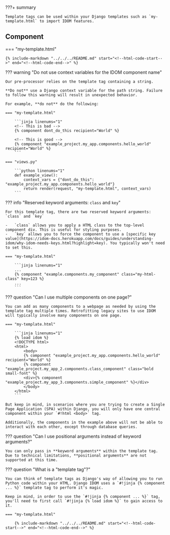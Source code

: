 ???+ summary

    Template tags can be used within your Django templates such as `my-template.html` to import IDOM features.

## Component

=== "my-template.html"

    {% include-markdown "../../../README.md" start="<!--html-code-start-->" end="<!--html-code-end-->" %}

<!--context-start-->

??? warning "Do not use context variables for the IDOM component name"

    Our pre-processor relies on the template tag containing a string.

    **Do not** use a Django context variable for the path string. Failure to follow this warning will result in unexpected behavior.

    For example, **do not** do the following:

    === "my-template.html"

        ```jinja linenums="1"
        <!-- This is bad -->
        {% component dont_do_this recipient="World" %}

        <!-- This is good -->
        {% component "example_project.my_app.components.hello_world" recipient="World" %}
        ```

    === "views.py"

        ```python linenums="1"
        def example_view():
            context_vars = {"dont_do_this": "example_project.my_app.components.hello_world"}
            return render(request, "my-template.html", context_vars)
        ```

<!--context-end-->
<!--kwarg-start-->

??? info "Reserved keyword arguments: `class` and `key`"

    For this template tag, there are two reserved keyword arguments: `class` and `key`

    -   `class` allows you to apply a HTML class to the top-level component div. This is useful for styling purposes.
    -   `key` allows you to force the component to use a [specific key value](https://idom-docs.herokuapp.com/docs/guides/understanding-idom/why-idom-needs-keys.html?highlight=key). You typically won't need to set this.

    === "my-template.html"

        ```jinja linenums="1"
        ...
        {% component "example.components.my_component" class="my-html-class" key=123 %}
        ...
        ```

<!--kwarg-end-->
<!--multiple-components-start-->

??? question "Can I use multiple components on one page?"

    You can add as many components to a webpage as needed by using the template tag multiple times. Retrofitting legacy sites to use IDOM will typically involve many components on one page.

    === "my-template.html"

        ```jinja linenums="1"
        {% load idom %}
        <!DOCTYPE html>
        <html>
            <body>
            {% component "example_project.my_app.components.hello_world" recipient="World" %}
            {% component "example_project.my_app_2.components.class_component" class="bold small-font" %}
            <div>{% component "example_project.my_app_3.components.simple_component" %}</div>
            </body>
        </html>
        ```

    But keep in mind, in scenarios where you are trying to create a Single Page Application (SPA) within Django, you will only have one central component within your `#!html <body>` tag.

    Additionally, the components in the example above will not be able to interact with each other, except through database queries.

<!--multiple-components-end-->
<!--kwargs-start-->

??? question "Can I use positional arguments instead of keyword arguments?"

    You can only pass in **keyword arguments** within the template tag. Due to technical limitations, **positional arguments** are not supported at this time.

<!--kwargs-end-->
<!--tags-start-->

??? question "What is a "template tag"?"

    You can think of template tags as Django's way of allowing you to run Python code within your HTML. Django IDOM uses a `#!jinja {% component ... %}` template tag to perform it's magic.

    Keep in mind, in order to use the `#!jinja {% component ... %}` tag, you'll need to first call `#!jinja {% load idom %}` to gain access to it.

    === "my-template.html"

        {% include-markdown "../../../README.md" start="<!--html-code-start-->" end="<!--html-code-end-->" %}

<!--tags-end-->
